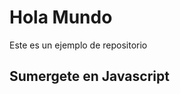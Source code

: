 <h1>Hola Mundo</h1>
<p>Este es un ejemplo de repositorio</p>
<h2>Sumergete en Javascript</h2>

<div>
  <img src="">
</div>
